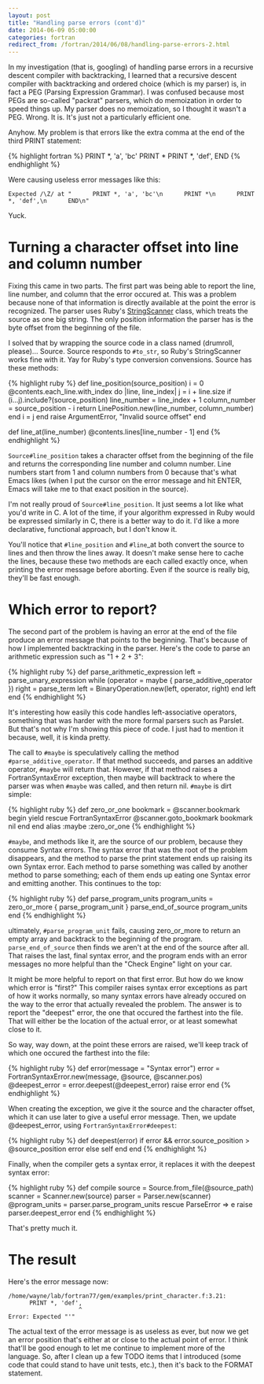 ```yaml
---
layout: post
title: "Handling parse errors (cont'd)"
date: 2014-06-09 05:00:00
categories: fortran
redirect_from: /fortran/2014/06/08/handling-parse-errors-2.html
---
```


In my investigation (that is, googling) of handling parse errors in a
recursive descent compiler with backtracking, I learned that a
recursive descent compiler with backtracking and ordered choice (which
is my parser) is, in fact a PEG (Parsing Expression Grammar).  I was
confused because most PEGs are so-called "packrat" parsers, which do
memoization in order to speed things up.  My parser does no
memoization, so I thought it wasn't a PEG.  Wrong.  It is.  It's just
not a particularly efficient one.

Anyhow.  My problem is that errors like the extra comma at the end of
the third PRINT statement:

{% highlight fortran %}
      PRINT *, 'a', 'bc'
      PRINT *
      PRINT *, 'def',
      END
{% endhighlight %}

Were causing useless error messages like this:

    Expected /\Z/ at "      PRINT *, 'a', 'bc'\n      PRINT *\n      PRINT *, 'def',\n      END\n"

Yuck.

# Turning a character offset into line and column number

Fixing this came in two parts.  The first part was being able to
report the line, line number, and column that the error occured at.
This was a problem because none of that information is directly
available at the point the error is recognized.  The parser uses
Ruby's
[StringScanner](http://www.ruby-doc.org/stdlib-2.1.1/libdoc/strscan/rdoc/StringScanner.html)
class, which treats the source as one big string.  The only position
information the parser has is the byte offset from the beginning of
the file.

I solved that by wrapping the source code in a class named (drumroll,
please)... Source.  Source responds to `#to_str`, so Ruby's
StringScanner works fine with it.  Yay for Ruby's type conversion
convensions.  Source has these methods:

{% highlight ruby %}
def line_position(source_position)
  i = 0
  @contents.each_line.with_index do |line, line_index|
    j = i + line.size
    if (i...j).include?(source_position)
      line_number = line_index + 1
      column_number = source_position - i
      return LinePosition.new(line_number, column_number)
    end
    i = j
  end
  raise ArgumentError, "Invalid source offset"
end

def line_at(line_number)
  @contents.lines[line_number - 1]
end
{% endhighlight %}

`Source#line_position` takes a character offset from the beginning of
the file and returns the corresponding line number and column number.
Line numbers start from 1 and column numbers from 0 because that's
what Emacs likes (when I put the cursor on the error message and hit
ENTER, Emacs will take me to that exact position in the source).

I'm not really proud of `Source#line_position`.  It just seems a lot
like what you'd write in C.  A lot of the time, if your algorithm
expressed in Ruby would be expressed similarly in C, there is a better
way to do it.  I'd like a more declarative, functional approach, but I
don't know it.

You'll notice that `#line_position` and `#line`_at both convert the
source to lines and then throw the lines away.  It doesn't make sense
here to cache the lines, because these two methods are each called
exactly once, when printing the error message before aborting.  Even
if the source is really big, they'll be fast enough.

# Which error to report?

The second part of the problem is having an error at the end of the
file produce an error message that points to the beginning.  That's
because of how I implemented backtracking in the parser.  Here's the
code to parse an arithmetic expression such as "1 + 2 + 3":

{% highlight ruby %}
def parse_arithmetic_expression
  left = parse_unary_expression
  while (operator = maybe { parse_additive_operator })
    right = parse_term
    left = BinaryOperation.new(left, operator, right)
  end
  left
end
{% endhighlight %}

It's interesting how easily this code handles left-associative
operators, something that was harder with the more formal parsers such
as Parslet.  But that's not why I'm showing this piece of code.  I
just had to mention it because, well, it is kinda pretty.

The call to `#maybe` is speculatively calling the method
`#parse_additive_operator`.  If that method succeeds, and parses an
additive operator, `#maybe` will return that.  However, if that method
raises a FortranSyntaxError exception, then maybe will backtrack to
where the parser was when `#maybe` was called, and then return nil.
`#maybe` is dirt simple:

{% highlight ruby %}
def zero_or_one
  bookmark = @scanner.bookmark
  begin
    yield
  rescue FortranSyntaxError
    @scanner.goto_bookmark bookmark
    nil
  end
end
alias :maybe :zero_or_one
{% endhighlight %}

`#maybe`, and methods like it, are the source of our problem, because
they consume Syntax errors.  The syntax error that was the root of the
problem disappears, and the method to parse the print statement ends
up raising its own Syntax error.  Each method to parse something was
called by another method to parse something; each of them ends up
eating one Syntax error and emitting another.  This continues to the
top:

{% highlight ruby %}
def parse_program_units
  program_units = zero_or_more { parse_program_unit }
  parse_end_of_source
  program_units
end
{% endhighlight %}

ultimately, `#parse_program_unit` fails, causing zero_or_more to
return an empty array and backtrack to the beginning of the program.
`parse_end_of_source` then finds we aren't at the end of the source
after all.  That raises the last, final syntax error, and the program
ends with an error messages no more helpful than the "Check Engine"
light on your car.

It might be more helpful to report on that first error.  But how do we
know which error is "first?"  This compiler raises syntax error
exceptions as part of how it works normally, so many syntax errors
have already occured on the way to the error that actually revealed
the problem.  The answer is to report the "deepest" error, the one
that occured the farthest into the file.  That will either be the
location of the actual error, or at least somewhat close to it.

So way, way down, at the point these errors are raised, we'll keep
track of which one occured the farthest into the file:

{% highlight ruby %}
def error(message = "Syntax error")
  error = FortranSyntaxError.new(message, @source, @scanner.pos)
  @deepest_error = error.deepest(@deepest_error)
  raise error
end
{% endhighlight %}

When creating the exception, we give it the source and the character
offset, which it can use later to give a useful error message.  Then,
we update @deepest_error, using `FortranSyntaxError#deepest`:

{% highlight ruby %}
def deepest(error)
  if error && error.source_position > @source_position
    error
  else
    self
  end
end
{% endhighlight %}

Finally, when the compiler gets a syntax error, it replaces it with
the deepest syntax error:

{% highlight ruby %}
def compile
  source = Source.from_file(@source_path)
  scanner = Scanner.new(source)
  parser = Parser.new(scanner)
  @program_units = parser.parse_program_units
rescue ParseError => e
  raise parser.deepest_error
end
{% endhighlight %}

That's pretty much it.

# The result

Here's the error message now:

    /home/wayne/lab/fortran77/gem/examples/print_character.f:3.21:
          PRINT *, 'def',
                        ^
    Error: Expected "'"

The actual text of the error message is as useless as ever, but now we
get an error position that's either at or close to the actual point of
error.  I think that'll be good enough to let me continue to implement
more of the language.  So, after I clean up a few TODO items that I
introduced (some code that could stand to have unit tests, etc.), then
it's back to the FORMAT statement.
